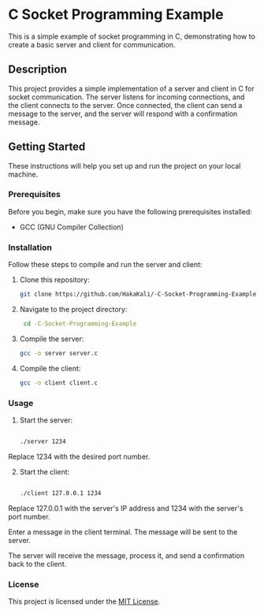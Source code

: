 # C Socket Programming Example

This is a simple example of socket programming in C, demonstrating how to create a basic server and client for communication.


## Description

This project provides a simple implementation of a server and client in C for socket communication. The server listens for incoming connections, and the client connects to the server. Once connected, the client can send a message to the server, and the server will respond with a confirmation message.

## Getting Started

These instructions will help you set up and run the project on your local machine.

### Prerequisites

Before you begin, make sure you have the following prerequisites installed:

- GCC (GNU Compiler Collection)

### Installation

Follow these steps to compile and run the server and client:

1. Clone this repository:

   ```bash
   git clone https://github.com/HakaKali/-C-Socket-Programming-Example.git

2. Navigate to the project directory:

   ```bash
    cd -C-Socket-Programming-Example

3. Compile the server:
   ```bash
   gcc -o server server.c

4. Compile the client:
   ```bash
   gcc -o client client.c

### Usage

1. Start the server:

   ```bash

   ./server 1234

Replace 1234 with the desired port number.

2. Start the client:

   ```bash

   ./client 127.0.0.1 1234

Replace 127.0.0.1 with the server's IP address and 1234 with the server's port number.

Enter a message in the client terminal. The message will be sent to the server.

The server will receive the message, process it, and send a confirmation back to the client.

### License

This project is licensed under the [MIT License](https://opensource.org/licenses/MIT).
